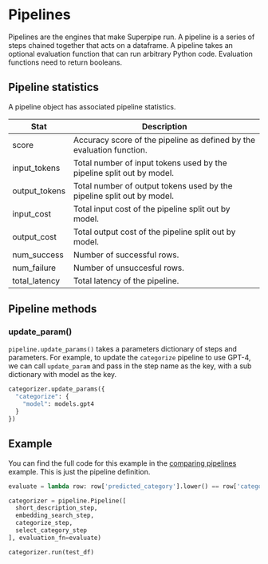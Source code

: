 # Pipelines

Pipelines are the engines that make Superpipe run. A pipeline is a series of steps chained together that acts on a dataframe. A pipeline takes an optional evaluation function that can run arbitrary Python code. Evaluation functions need to return booleans.

## Pipeline statistics

A pipeline object has associated pipeline statistics.

| Stat          | Description                                                            |
| ------------- | ---------------------------------------------------------------------- |
| score         | Accuracy score of the pipeline as defined by the evaluation function.  |
| input_tokens  | Total number of input tokens used by the pipeline split out by model.  |
| output_tokens | Total number of output tokens used by the pipeline split out by model. |
| input_cost    | Total input cost of the pipeline split out by model.                   |
| output_cost   | Total output cost of the pipeline split out by model.                  |
| num_success   | Number of successful rows.                                             |
| num_failure   | Number of unsuccesful rows.                                            |
| total_latency | Total latency of the pipeline.                                         |

## Pipeline methods

### update_param()

`pipeline.update_params()` takes a parameters dictionary of steps and parameters.
For example, to update the `categorize` pipeline to use GPT-4, we can call `update_param` and pass in the step name as the key, with a sub dictionary with model as the key.

```python
categorizer.update_params({
  "categorize": {
    "model": models.gpt4
  }
})
```

## Example

You can find the full code for this example in the [comparing pipelines](https://github.com/villagecomputing/superpipe/blob/main/examples/comparing_pipelines/furniture.ipynb) example. This is just the pipeline definition.

```python
evaluate = lambda row: row['predicted_category'].lower() == row['category_new'].lower()

categorizer = pipeline.Pipeline([
  short_description_step,
  embedding_search_step,
  categorize_step,
  select_category_step
], evaluation_fn=evaluate)

categorizer.run(test_df)
```
